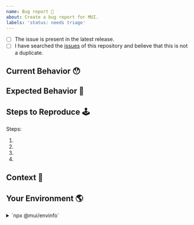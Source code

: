```yaml
---
name: Bug report 🐛
about: Create a bug report for MUI.
labels: 'status: needs triage'
---
```


<!-- Provide a general summary of the issue in the Title above -->

<!--
  Thank you very much for contributing to MUI by creating an issue! ❤️
  To avoid duplicate issues we ask you to check off the following list.
-->

<!-- Checked checkbox should look like this: [x] -->

- [ ] The issue is present in the latest release.
- [ ] I have searched the [issues](https://github.com/mui/mui/issues) of this repository and believe that this is not a duplicate.

## Current Behavior 😯

<!-- Describe what happens instead of the expected behavior. -->

## Expected Behavior 🤔

<!-- Describe what should happen. -->

## Steps to Reproduce 🕹

<!--
  Provide a link to a live example (you can use codesandbox.io) and an unambiguous set of steps to reproduce this bug.
  Include code to reproduce, if relevant (which it most likely is).

  You should use the official codesandbox template as a starting point: https://mui.com/r/issue-template-next

  If you have an issue concerning TypeScript please start from this TypeScript playground: https://mui.com/r/ts-issue-template

  Issues without some form of live example have a longer response time.
-->

Steps:

1.
2.
3.
4.

## Context 🔦

<!--
  What are you trying to accomplish? How has this issue affected you?
  Providing context helps us come up with a solution that is most useful in the real world.
-->

## Your Environment 🌎

<!--
  Run `npx @mui/envinfo` and post the results.
  If you encounter issues with TypeScript please include the used tsconfig.
-->
<details>
  <summary>`npx @mui/envinfo`</summary>
  
```
  Don't forget to mention which browser you used.
  Output from `npx @mui/envinfo` goes here.
```
</details>
